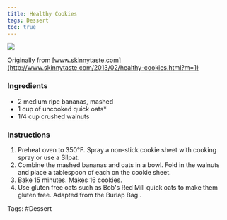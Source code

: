 ```yaml
---
title: Healthy Cookies
tags: Dessert
toc: true
---
```

![](https://s3.us-east-1.amazonaws.com/asset-02.onetsp.net/ugc/5/pp/ey04w8-q2rs-dp5-1.jpg)

Originally from [www.skinnytaste.com](http://www.skinnytaste.com/2013/02/healthy-cookies.html?m=1)

### Ingredients

*   2 medium ripe bananas, mashed
*   1 cup of uncooked quick oats\*
*   1/4 cup crushed walnuts

### Instructions

1.  Preheat oven to 350°F. Spray a non-stick cookie sheet with cooking spray or use a Silpat.
2.  Combine the mashed bananas and oats in a bowl. Fold in the walnuts and place a tablespoon of each on the cookie sheet.
3.  Bake 15 minutes. Makes 16 cookies.
4.  Use gluten free oats such as Bob's Red Mill quick oats to make them gluten free. Adapted from the Burlap Bag .

Tags: #Dessert